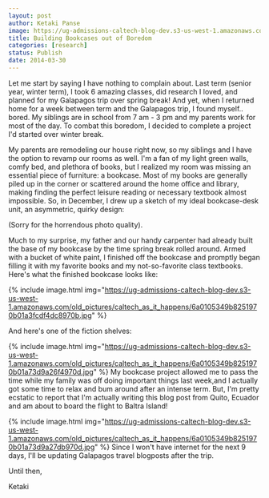 ```yaml
---
layout: post
author: Ketaki Panse
image: https://ug-admissions-caltech-blog-dev.s3-us-west-1.amazonaws.com/old_pictures/caltech_as_it_happens/6a0105349b8251970b01a73d9a26a6970d.jpg
title: Building Bookcases out of Boredom 
categories: [research]
status: Publish
date: 2014-03-30
---
```



Let me start by saying I have nothing to complain about. Last term (senior year, winter term), I took 6 amazing classes, did research I loved, and planned for my Galapagos trip over spring break! And yet, when I returned home for a week between term and the Galapagos trip, I found myself.. bored. My siblings are in school from 7 am - 3 pm and my parents work for most of the day. To combat this boredom, I decided to complete a project I'd started over winter break.

My parents are remodeling our house right now, so my siblings and I have the option to revamp our rooms as well. I'm a fan of my light green walls, comfy bed, and plethora of books, but I realized my room was missing an essential piece of furniture: a bookcase. Most of my books are generally piled up in the corner or scattered around the home office and library, making finding the perfect leisure reading or necessary textbook almost impossible. So, in December, I drew up a sketch of my ideal bookcase-desk unit, an asymmetric, quirky design:

(Sorry for the horrendous photo quality).

Much to my surprise, my father and our handy carpenter had already built the base of my bookcase by the time spring break rolled around. Armed with a bucket of white paint, I finished off the bookcase and promptly began filling it with my favorite books and my not-so-favorite class textbooks. Here's what the finished bookcase looks like:

{% include image.html img="https://ug-admissions-caltech-blog-dev.s3-us-west-1.amazonaws.com/old_pictures/caltech_as_it_happens/6a0105349b8251970b01a3fcdf4dc8970b.jpg" %}

And here's one of the fiction shelves:

{% include image.html img="https://ug-admissions-caltech-blog-dev.s3-us-west-1.amazonaws.com/old_pictures/caltech_as_it_happens/6a0105349b8251970b01a73d9a26f4970d.jpg" %}
My bookcase project allowed me to pass the time while my family was off doing important things last week,and I actually got some time to relax and bum around after an intense term. But, I'm pretty ecstatic to report that I'm actually writing this blog post from Quito, Ecuador and am about to board the flight to Baltra Island!

{% include image.html img="https://ug-admissions-caltech-blog-dev.s3-us-west-1.amazonaws.com/old_pictures/caltech_as_it_happens/6a0105349b8251970b01a73d9a27db970d.jpg" %}
Since I won't have internet for the next 9 days, I'll be updating Galapagos travel blogposts after the trip.

Until then,

Ketaki

